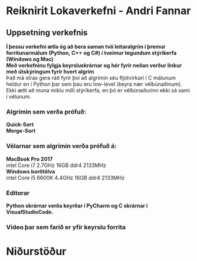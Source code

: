 # Reiknirit Lokaverkefni - Andri Fannar
## Uppsetning verkefnis
**Í þessu verkefni ætla ég að bera saman tvö leitaralgrím í þremur forritunarmálum (Python, C++ og C#) í tveimur tegundum stýrikerfa (Windows og Mac)**  
**Með verkefninu fylgja keyrsluskrárnar og hér fyrir neðan verður linkur með útskýringum fyrir hvert algrím**  
Það má strax gera ráð fyrir því að algrímin séu fljótvirkari í C málunum heldur en í Python þar sem þau eru low-level (keyra nær vélbúnaðinum).  
Ekki ætti að muna miklu milli stýrikerfa, en þó er vélbúnaðurinn ekki sá sami í vélunum.  
### Algrímin sem verða prófuð:  
**Quick-Sort**   
**Merge-Sort**  
### Vélarnar sem algrímin verða prófuð á:  
**MacBook Pro 2017**  
intel Core i7 2.7GHz
16GB ddr4 2133MHz  
**Windows borðtölva**  
intel Core i5 6600K 4.4GHz
16GB ddr4 2133MHz  
### Editorar  
**Python skrárnar verða keyrðar í PyCharm og C skrárnar í VisualStudioCode.**  

### Video þar sem farið er yfir keyrslu forrita

# Niðurstöður
